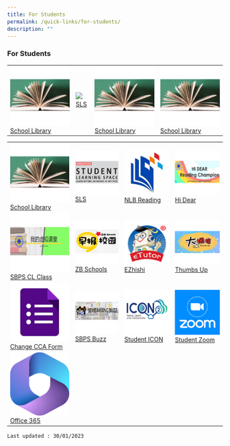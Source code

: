 ```yaml
---
title: For Students
permalink: /quick-links/for-students/
description: ""
---
```

### For Students

<table>
	<tbody>
		<tr>
			<td><a href="https://schoolibrary.moe.edu.sg/sembawangpri/cgi-bin/spydus.exe/MSGTRN/WPAC/HOME"> <img src="images/OPAC_Icon.png" >School Library</a></td>
			<td><a href="https://vle.learning.moe.edu.sg/login"><img src="images/SLS_Icon.png)" >SLS</a></td>
			<td><a href="https://schoolibrary.moe.edu.sg/sembawangpri/cgi-bin/spydus.exe/MSGTRN/WPAC/HOME"> <img src="images/OPAC_Icon.png" >School Library</a></td>
			<td><a href="https://schoolibrary.moe.edu.sg/sembawangpri/cgi-bin/spydus.exe/MSGTRN/WPAC/HOME"> <img src="images/OPAC_Icon.png" >School Library</a></td>
		</tr>
	</tbody>
	</table>

|  	|  	|  	|  	|
|---|---|---|---|
|  <a href="https://schoolibrary.moe.edu.sg/sembawangpri/cgi-bin/spydus.exe/MSGTRN/WPAC/HOME">![](/images/OPAC_Icon.png)[School Library](https://schoolibrary.moe.edu.sg/sembawangpri/cgi-bin/spydus.exe/MSGTRN/WPAC/HOME)	|<a href="https://vle.learning.moe.edu.sg/login">![](/images/SLS_Icon.png)<br> [SLS](https://vle.learning.moe.edu.sg/login) 	|<a href="https://www.nlb.gov.sg/SearchDiscover/ExploreourPublications/RecommendedReads/ForChildren.aspx">![](/images/NLB_Icon.png)<br>[NLB Reading ](https://www.nlb.gov.sg/SearchDiscover/ExploreourPublications/RecommendedReads/ForChildren.aspx)	| <a href="https://sites.google.com/moe.edu.sg/sbpshidear/home">![](/images/HiDear_Icon.png) [Hi Dear](https://go.gov.sg/sbpshidear)
| <a href="https://go.gov.sg/sbpscleclass">![](/images/CL_Icon.png)<br> [SBPS CL Class](https://go.gov.sg/sbpscleclass)		|  <a href="https://www.zbschools.sg/">![](/images/ZB_Schools_Icon.png) [ZB Schools](https://zbschools.sg/)	|  <a href="https://sembawangpri.moe.edu.sg/qql/slot/u508/Quick%20Links/eZhishi.PNG">![](/images/Ezhishi_Icon.png)<br>[EZhishi](https://www.ezhishi.net/Contents/)	|  <a href="http://www.tuvideos.sg/cos/o.x?c=/ca7_tuvid/user&func=login">![](/images/Thumbs_Up_Icon.png) [Thumbs Up](http://www.tuvideos.sg/cos/o.x?c=/ca7_tuvid/user&func=login)	|
|<a href="https://forms.gle/tdRBGjDJx2hv7rUu5">![](/images/Google_Form_Icon.png)[Change CCA Form](https://forms.gle/tdRBGjDJx2hv7rUu5)	|  <a href="https://go.gov.sg/sbpsbuzz">![](/images/Sembawang_Buzz_Icon.png) [SBPS Buzz](https://go.gov.sg/sbpsbuzz)	|  <a href="	https://workspace.google.com/dashboard">![](/images/ICON_icon.png) [Student ICON](https://workspace.google.com/dashboard)	| <a href="https://students-edu-sg.zoom.us">![](/images/zoom.png) [Student Zoom](https://students-edu-sg.zoom.us)	|  
| <a href="https://www.office.com">![](/images/office.png) [Office 365](https://www.office.com)	| |  |
	

	
	Last updated : 30/01/2023